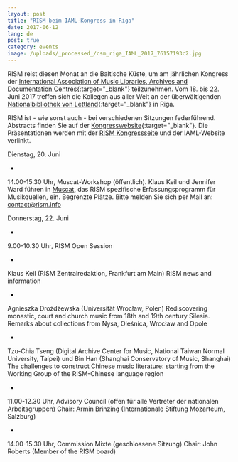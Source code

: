 ```yaml
---
layout: post
title: "RISM beim IAML-Kongress in Riga"
date: 2017-06-12
lang: de
post: true
category: events
image: /uploads/_processed_/csm_riga_IAML_2017_76157193c2.jpg
---
```



RISM reist diesen Monat an die Baltische Küste, um am jährlichen Kongress der [International Association of Music Libraries, Archives and Documentation Centres](http://www.iaml.info/congresses/2017-riga){:target="_blank"} teilzunehmen. Vom 18. bis 22. Juni 2017 treffen sich die Kollegen aus aller Welt an der überwältigenden [Nationalbibliothek von Lettland](http://lnb.lv/en){:target="_blank"} in Riga.

RISM ist - wie sonst auch - bei verschiedenen Sitzungen federführend. Abstracts finden Sie auf der [Kongresswebsite](https://iaml2017.lnb.lv/programme/abstracts/){:target="_blank"}. Die Präsentationen werden mit der [RISM Kongressseite](/de/publikationen/iaml-conferences/2017.html) und der IAML-Website verlinkt.


Dienstag, 20. Juni



-

14.00-15.30 Uhr, Muscat-Workshop (öffentlich). Klaus Keil und Jennifer Ward führen in [Muscat](/de/community/muscat.html), das RISM spezifische Erfassungsprogramm für Musikquellen, ein.
Begrenzte Plätze. Bitte melden Sie sich per Mail an: [contact@rism.info](mailto:contact@rism.info)

Donnerstag, 22. Juni



-

9.00-10.30 Uhr, RISM Open Session

-

Klaus Keil (RISM Zentralredaktion, Frankfurt am Main)
RISM news and information

-

Agnieszka Drożdżewska (Universität Wrocław, Polen)
Rediscovering monastic, court and church music from 18th and 19th century Silesia. Remarks about collections from Nysa, Oleśnica, Wrocław and Opole

-

Tzu-Chia Tseng (Digital Archive Center for Music, National Taiwan Normal University, Taipei) und Bin Han (Shanghai Conservatory of Music, Shanghai)
The challenges to construct Chinese music literature: starting from the Working Group of the RISM-Chinese language region

-

11.00-12.30 Uhr, Advisory Council (offen für alle Vertreter der nationalen Arbeitsgruppen)
Chair: Armin Brinzing (Internationale Stiftung Mozarteum, Salzburg)

-

14.00-15.30 Uhr, Commission Mixte (geschlossene Sitzung)
Chair: John Roberts (Member of the RISM board)



<script type="text/javascript">var switchTo5x=true;</script><script type="text/javascript" src="http://w.sharethis.com/button/buttons.js"></script><script type="text/javascript">stLight.options({publisher: "9b601438-1ce1-49d8-bfd7-9cff5df54c17", doNotHash: false, doNotCopy: false, hashAddressBar: false});</script>